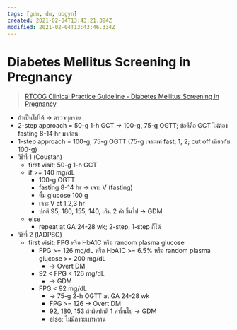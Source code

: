 ```yaml
---
tags: [gdm, dm, obgyn]
created: 2021-02-04T13:43:21.384Z
modified: 2021-02-04T13:43:46.334Z
---
```

# Diabetes Mellitus Screening in Pregnancy

> [RTCOG Clinical Practice Guideline - Diabetes Mellitus Screening in Pregnancy](http://www.rtcog.or.th/home/wp-content/uploads/2017/05/OB-010_Diabetes-meltitus-screeing-in-pregnancy.pdf)

- ถ้าเป็นไปได้ -> ตรวจทุกราย
- 2-step approach = 50-g 1-h GCT -> 100-g, 75-g OGTT; ข้อดีคือ GCT ไม่ต้อง fasting 8-14 hr มาก่อน
- 1-step approach = 100-g, 75-g OGTT (75-g เจาะแค่ fast, 1, 2; cut off เดียวกับ 100-g)
- วิธีที่ 1 (Coustan)
  - first visit; 50-g 1-h GCT
  - if >= 140 mg/dL
    - 100-g OGTT
    - fasting 8-14 hr -> เจาะ V (fasting)
    - ดื่ม glucose 100 g
    - เจาะ V at 1,2,3 hr
    - ปกติ 95, 180, 155, 140, เกิน 2 ค่า ขึ้นไป -> GDM
  - else
    - repeat at GA 24-28 wk; 2-step, 1-step ก็ได้
- วิธีที่ 2 (IADPSG)
  - first visit; FPG หรือ HbA1C หรือ random plasma glucose
    - FPG >= 126 mg/dL หรือ HbA1C >= 6.5% หรือ random plasma glucose >= 200 mg/dL
      - -> Overt DM
    - 92 < FPG < 126 mg/dL
      - -> GDM
    - FPG < 92 mg/dL
      - -> 75-g 2-h OGTT at GA 24-28 wk
      - FPG >= 126 -> Overt DM
      - 92, 180, 153 ถ้าผิดปกติ 1 ค่าขึ้นไป -> GDM
      - else; ไม่มีภาวะเบาหวาน

